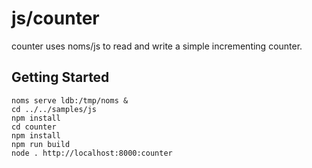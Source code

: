 # js/counter

counter uses noms/js to read and write a simple incrementing counter.


## Getting Started

```
noms serve ldb:/tmp/noms &
cd ../../samples/js
npm install
cd counter
npm install
npm run build
node . http://localhost:8000:counter
```
